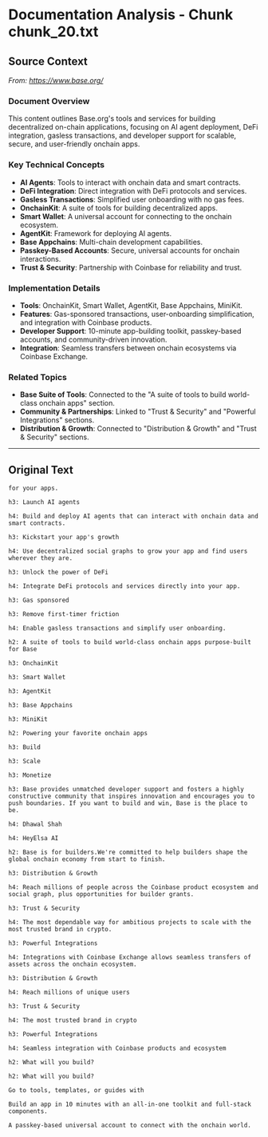 # Documentation Analysis - Chunk chunk_20.txt

## Source Context
*From: https://www.base.org/*

### Document Overview  
This content outlines Base.org's tools and services for building decentralized on-chain applications, focusing on AI agent deployment, DeFi integration, gasless transactions, and developer support for scalable, secure, and user-friendly onchain apps.  

### Key Technical Concepts  
- **AI Agents**: Tools to interact with onchain data and smart contracts.  
- **DeFi Integration**: Direct integration with DeFi protocols and services.  
- **Gasless Transactions**: Simplified user onboarding with no gas fees.  
- **OnchainKit**: A suite of tools for building decentralized apps.  
- **Smart Wallet**: A universal account for connecting to the onchain ecosystem.  
- **AgentKit**: Framework for deploying AI agents.  
- **Base Appchains**: Multi-chain development capabilities.  
- **Passkey-Based Accounts**: Secure, universal accounts for onchain interactions.  
- **Trust & Security**: Partnership with Coinbase for reliability and trust.  

### Implementation Details  
- **Tools**: OnchainKit, Smart Wallet, AgentKit, Base Appchains, MiniKit.  
- **Features**: Gas-sponsored transactions, user-onboarding simplification, and integration with Coinbase products.  
- **Developer Support**: 10-minute app-building toolkit, passkey-based accounts, and community-driven innovation.  
- **Integration**: Seamless transfers between onchain ecosystems via Coinbase Exchange.  

### Related Topics  
- **Base Suite of Tools**: Connected to the "A suite of tools to build world-class onchain apps" section.  
- **Community & Partnerships**: Linked to "Trust & Security" and "Powerful Integrations" sections.  
- **Distribution & Growth**: Connected to "Distribution & Growth" and "Trust & Security" sections.

---

## Original Text
```
for your apps.

h3: Launch AI agents

h4: Build and deploy AI agents that can interact with onchain data and smart contracts.

h3: Kickstart your app's growth

h4: Use decentralized social graphs to grow your app and find users wherever they are.

h3: Unlock the power of DeFi

h4: Integrate DeFi protocols and services directly into your app.

h3: Gas sponsored

h3: Remove first-timer friction

h4: Enable gasless transactions and simplify user onboarding.

h2: A suite of tools to build world-class onchain apps purpose-built for Base

h3: OnchainKit

h3: Smart Wallet

h3: AgentKit

h3: Base Appchains

h3: MiniKit

h2: Powering your favorite onchain apps

h3: Build

h3: Scale

h3: Monetize

h3: Base provides unmatched developer support and fosters a highly constructive community that inspires innovation and encourages you to push boundaries. If you want to build and win, Base is the place to be.

h4: Dhawal Shah

h4: HeyElsa AI

h2: Base is for builders.We're committed to help builders shape the global onchain economy from start to finish.

h3: Distribution & Growth

h4: Reach millions of people across the Coinbase product ecosystem and social graph, plus opportunities for builder grants.

h3: Trust & Security

h4: The most dependable way for ambitious projects to scale with the most trusted brand in crypto.

h3: Powerful Integrations

h4: Integrations with Coinbase Exchange allows seamless transfers of assets across the onchain ecosystem.

h3: Distribution & Growth

h4: Reach millions of unique users

h3: Trust & Security

h4: The most trusted brand in crypto

h3: Powerful Integrations

h4: Seamless integration with Coinbase products and ecosystem

h2: What will you build?

h2: What will you build?

Go to tools, templates, or guides with

Build an app in 10 minutes with an all-in-one toolkit and full-stack components.

A passkey-based universal account to connect with the onchain world.

```